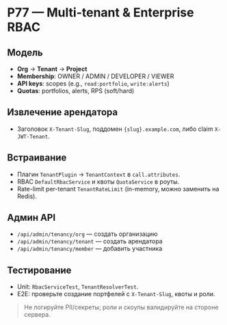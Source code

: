 # P77 — Multi-tenant & Enterprise RBAC

## Модель
- **Org** → **Tenant** → **Project**
- **Membership**: OWNER / ADMIN / DEVELOPER / VIEWER
- **API keys**: scopes (e.g., `read:portfolio`, `write:alerts`)
- **Quotas**: portfolios, alerts, RPS (soft/hard)

## Извлечение арендатора
- Заголовок `X-Tenant-Slug`, поддомен `{slug}.example.com`, либо claim `X-JWT-Tenant`.

## Встраивание
- Плагин `TenantPlugin` → `TenantContext` в `call.attributes`.
- RBAC `DefaultRbacService` и квоты `QuotaService` в роуты.
- Rate-limit per-tenant `TenantRateLimit` (in-memory, можно заменить на Redis).

## Админ API
- `/api/admin/tenancy/org` — создать организацию
- `/api/admin/tenancy/tenant` — создать арендатора
- `/api/admin/tenancy/member` — добавить участника

## Тестирование
- Unit: `RbacServiceTest`, `TenantResolverTest`.
- E2E: проверьте создание портфелей с `X-Tenant-Slug`, квоты и роли.

> Не логируйте PII/секреты; роли и скоупы валидируйте на стороне сервера.
